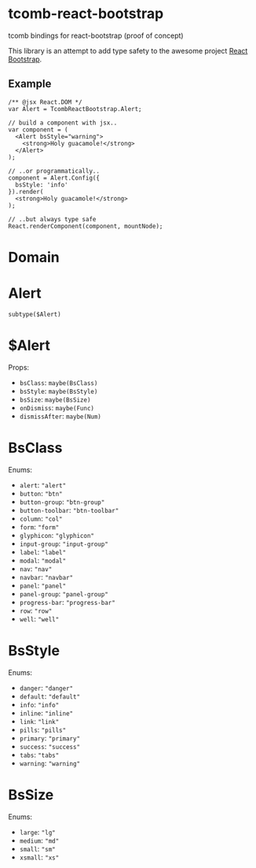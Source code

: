# tcomb-react-bootstrap

tcomb bindings for react-bootstrap (proof of concept)

This library is an attempt to add type safety to the awesome project [React Bootstrap](http://react-bootstrap.github.io).

## Example

    /** @jsx React.DOM */
    var Alert = TcombReactBootstrap.Alert;

    // build a component with jsx..
    var component = (
      <Alert bsStyle="warning">
        <strong>Holy guacamole!</strong> 
      </Alert>
    ); 

    // ..or programmatically..
    component = Alert.Config({
      bsStyle: 'info'
    }).render(
      <strong>Holy guacamole!</strong>
    );

    // ..but always type safe
    React.renderComponent(component, mountNode);

# Domain

# Alert

`subtype($Alert)`

# $Alert

Props:

- `bsClass`: `maybe(BsClass)`
- `bsStyle`: `maybe(BsStyle)`
- `bsSize`: `maybe(BsSize)`
- `onDismiss`: `maybe(Func)`
- `dismissAfter`: `maybe(Num)`

# BsClass

Enums:

- `alert`: `"alert"`
- `button`: `"btn"`
- `button-group`: `"btn-group"`
- `button-toolbar`: `"btn-toolbar"`
- `column`: `"col"`
- `form`: `"form"`
- `glyphicon`: `"glyphicon"`
- `input-group`: `"input-group"`
- `label`: `"label"`
- `modal`: `"modal"`
- `nav`: `"nav"`
- `navbar`: `"navbar"`
- `panel`: `"panel"`
- `panel-group`: `"panel-group"`
- `progress-bar`: `"progress-bar"`
- `row`: `"row"`
- `well`: `"well"`

# BsStyle

Enums:

- `danger`: `"danger"`
- `default`: `"default"`
- `info`: `"info"`
- `inline`: `"inline"`
- `link`: `"link"`
- `pills`: `"pills"`
- `primary`: `"primary"`
- `success`: `"success"`
- `tabs`: `"tabs"`
- `warning`: `"warning"`

# BsSize

Enums:

- `large`: `"lg"`
- `medium`: `"md"`
- `small`: `"sm"`
- `xsmall`: `"xs"`
